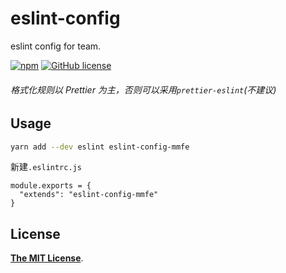 # eslint-config

eslint config for team.

[![npm](https://img.shields.io/npm/v/eslint-config-mmfe.svg)](https://www.npmjs.com/package/eslint-config-mmfe)
[![GitHub license](https://img.shields.io/github/license/mmfe/eslint-config-mmfe.svg)](https://github.com/mmfe/eslint-config-mmfe/blob/master/LICENSE)

###### 格式化规则以 Prettier 为主，否则可以采用`prettier-eslint`(不建议)

## Usage

```sh
yarn add --dev eslint eslint-config-mmfe
```

新建`.eslintrc.js`

```
module.exports = {
  "extends": "eslint-config-mmfe"
}
```

## License

[**The MIT License**](LICENSE).
